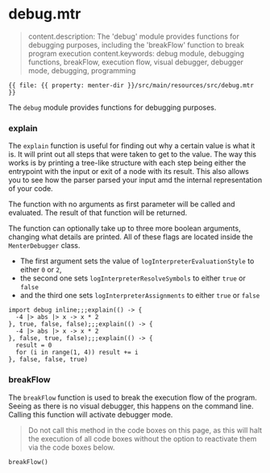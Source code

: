# debug.mtr

> content.description: The 'debug' module provides functions for debugging purposes, including the 'breakFlow' function
> to break program execution
> content.keywords: debug module, debugging functions, breakFlow, execution flow, visual debugger, debugger mode,
> debugging, programming

```static
{{ file: {{ property: menter-dir }}/src/main/resources/src/debug.mtr }}
```

The `debug` module provides functions for debugging purposes.

### explain

The `explain` function is useful for finding out why a certain value is what it is. It will print out all steps that
were taken to get to the value. The way this works is by printing a tree-like structure with each step being either the
entrypoint with the input or exit of a node with its result. This also allows you to see how the parser parsed your
input amd the internal representation of your code.

The function with no arguments as first parameter will be called and evaluated. The result of that function will be
returned.

The function can optionally take up to three more boolean arguments, changing what details are printed. All of these
flags are located inside the `MenterDebugger` class.

- The first argument sets the value of `logInterpreterEvaluationStyle` to either `0` or `2`,
- the second one sets `logInterpreterResolveSymbols` to either `true` or `false`
- and the third one sets `logInterpreterAssignments` to either `true` or `false`

```result=null;;;# server required;;;# server required;;;# server required
import debug inline;;;explain(() -> {
  -4 |> abs |> x -> x * 2
}, true, false, false);;;explain(() -> {
  -4 |> abs |> x -> x * 2
}, false, true, false);;;explain(() -> {
  result = 0
  for (i in range(1, 4)) result += i
}, false, false, true)
```

### breakFlow

The `breakFlow` function is used to break the execution flow of the program. Seeing as there is no visual debugger, this
happens on the command line. Calling this function will activate debugger mode.

> Do not call this method in the code boxes on this page, as this will halt the execution of all code boxes without the
> option to reactivate them via the code boxes below.

```static
breakFlow()
```